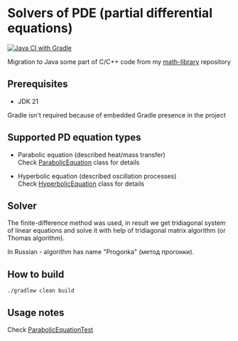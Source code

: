 # Solvers of PDE (partial differential equations)

[![Java CI with Gradle](https://github.com/andrei-punko/math-pde-solvers/actions/workflows/gradle.yml/badge.svg)](https://github.com/andrei-punko/math-pde-solvers/actions/workflows/gradle.yml)

Migration to Java some part of C/C++ code from my [math-library](https://github.com/andrei-punko/math-library) repository

## Prerequisites

- JDK 21

Gradle isn't required because of embedded Gradle presence in the project

## Supported PD equation types

- Parabolic equation (described heat/mass transfer)  
  Check [ParabolicEquation](src/main/java/by/andd3dfx/math/pde/equation/ParabolicEquation.java) class for details

- Hyperbolic equation (described oscillation processes)  
  Check [HyperbolicEquation](src/main/java/by/andd3dfx/math/pde/equation/HyperbolicEquation.java) class for details

## Solver
The finite-difference method was used, in result we get tridiagonal system of linear equations 
and solve it with help of tridiagonal matrix algorithm (or Thomas algorithm).

In Russian - algorithm has name "Progonka" (метод прогонки).

## How to build

```shell
./gradlew clean build
```

## Usage notes

Check [ParabolicEquationTest](src/test/java/by/andd3dfx/math/pde/equation/ParabolicEquationTest.java)
